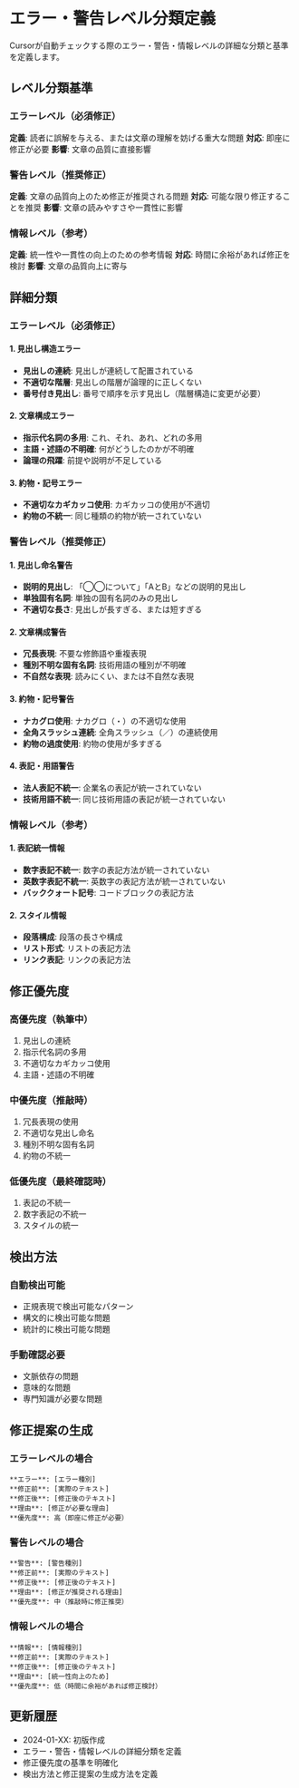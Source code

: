 # エラー・警告レベル分類定義

Cursorが自動チェックする際のエラー・警告・情報レベルの詳細な分類と基準を定義します。

## レベル分類基準

### エラーレベル（必須修正）
**定義**: 読者に誤解を与える、または文章の理解を妨げる重大な問題
**対応**: 即座に修正が必要
**影響**: 文章の品質に直接影響

### 警告レベル（推奨修正）
**定義**: 文章の品質向上のため修正が推奨される問題
**対応**: 可能な限り修正することを推奨
**影響**: 文章の読みやすさや一貫性に影響

### 情報レベル（参考）
**定義**: 統一性や一貫性の向上のための参考情報
**対応**: 時間に余裕があれば修正を検討
**影響**: 文章の品質向上に寄与

## 詳細分類

### エラーレベル（必須修正）

#### 1. 見出し構造エラー
- **見出しの連続**: 見出しが連続して配置されている
- **不適切な階層**: 見出しの階層が論理的に正しくない
- **番号付き見出し**: 番号で順序を示す見出し（階層構造に変更が必要）

#### 2. 文章構成エラー
- **指示代名詞の多用**: これ、それ、あれ、どれの多用
- **主語・述語の不明確**: 何がどうしたのかが不明確
- **論理の飛躍**: 前提や説明が不足している

#### 3. 約物・記号エラー
- **不適切なカギカッコ使用**: カギカッコの使用が不適切
- **約物の不統一**: 同じ種類の約物が統一されていない

### 警告レベル（推奨修正）

#### 1. 見出し命名警告
- **説明的見出し**: 「◯◯について」「AとB」などの説明的見出し
- **単独固有名詞**: 単独の固有名詞のみの見出し
- **不適切な長さ**: 見出しが長すぎる、または短すぎる

#### 2. 文章構成警告
- **冗長表現**: 不要な修飾語や重複表現
- **種別不明な固有名詞**: 技術用語の種別が不明確
- **不自然な表現**: 読みにくい、または不自然な表現

#### 3. 約物・記号警告
- **ナカグロ使用**: ナカグロ（・）の不適切な使用
- **全角スラッシュ連続**: 全角スラッシュ（／）の連続使用
- **約物の過度使用**: 約物の使用が多すぎる

#### 4. 表記・用語警告
- **法人表記不統一**: 企業名の表記が統一されていない
- **技術用語不統一**: 同じ技術用語の表記が統一されていない

### 情報レベル（参考）

#### 1. 表記統一情報
- **数字表記不統一**: 数字の表記方法が統一されていない
- **英数字表記不統一**: 英数字の表記方法が統一されていない
- **バッククォート記号**: コードブロックの表記方法

#### 2. スタイル情報
- **段落構成**: 段落の長さや構成
- **リスト形式**: リストの表記方法
- **リンク表記**: リンクの表記方法

## 修正優先度

### 高優先度（執筆中）
1. 見出しの連続
2. 指示代名詞の多用
3. 不適切なカギカッコ使用
4. 主語・述語の不明確

### 中優先度（推敲時）
1. 冗長表現の使用
2. 不適切な見出し命名
3. 種別不明な固有名詞
4. 約物の不統一

### 低優先度（最終確認時）
1. 表記の不統一
2. 数字表記の不統一
3. スタイルの統一

## 検出方法

### 自動検出可能
- 正規表現で検出可能なパターン
- 構文的に検出可能な問題
- 統計的に検出可能な問題

### 手動確認必要
- 文脈依存の問題
- 意味的な問題
- 専門知識が必要な問題

## 修正提案の生成

### エラーレベルの場合
```
**エラー**: [エラー種別]
**修正前**: [実際のテキスト]
**修正後**: [修正後のテキスト]
**理由**: [修正が必要な理由]
**優先度**: 高（即座に修正が必要）
```

### 警告レベルの場合
```
**警告**: [警告種別]
**修正前**: [実際のテキスト]
**修正後**: [修正後のテキスト]
**理由**: [修正が推奨される理由]
**優先度**: 中（推敲時に修正推奨）
```

### 情報レベルの場合
```
**情報**: [情報種別]
**修正前**: [実際のテキスト]
**修正後**: [修正後のテキスト]
**理由**: [統一性向上のため]
**優先度**: 低（時間に余裕があれば修正検討）
```

## 更新履歴

- 2024-01-XX: 初版作成
- エラー・警告・情報レベルの詳細分類を定義
- 修正優先度の基準を明確化
- 検出方法と修正提案の生成方法を定義 